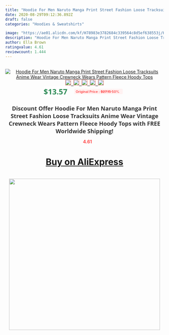 ```yaml
---
title: "Hoodie For Men Naruto Manga Print Street Fashion Loose Tracksuits Anime Wear Vintage Crewneck Wears Pattern Fleece Hoody Tops"
date: 2020-08-29T09:12:36.892Z
draft: false
categories: "Hoodies & Sweatshirts"

image: "https://ae01.alicdn.com/kf/H78983e3782684c339564c8d5ef638553j/Hoodie-For-Men-Naruto-Manga-Print-Street-Fashion-Loose-Tracksuits-Anime-Wear-Vintage-Crewneck-Wears-Pattern.jpg"
description: "Hoodie For Men Naruto Manga Print Street Fashion Loose Tracksuits Anime Wear Vintage Crewneck Wears Pattern Fleece Hoody Tops"
author: Ella Brown
ratingvalue: 4.61
reviewcount: 1.444
---
```

<br>
<div style="text-align: center;">
<a href="https://s.click.aliexpress.com/e/_9A4eQt" target="_blank" rel="nofollow noopener noreferrer"><img alt="Hoodie For Men Naruto Manga Print Street Fashion Loose Tracksuits Anime Wear Vintage Crewneck Wears Pattern Fleece Hoody Tops" class="magnifier-image" src="https://ae01.alicdn.com/kf/H78983e3782684c339564c8d5ef638553j/Hoodie-For-Men-Naruto-Manga-Print-Street-Fashion-Loose-Tracksuits-Anime-Wear-Vintage-Crewneck-Wears-Pattern.jpg_640x640.jpg">
<br>
<img style="border:1px solid salmon" src="https://ae01.alicdn.com/kf/H78983e3782684c339564c8d5ef638553j/Hoodie-For-Men-Naruto-Manga-Print-Street-Fashion-Loose-Tracksuits-Anime-Wear-Vintage-Crewneck-Wears-Pattern.jpg_120x120.jpg">&nbsp;&nbsp;<img style="border:1px solid salmon" src="https://ae01.alicdn.com/kf/H1f28444a26f34c87a642a18f47c2c3c0X/Hoodie-For-Men-Naruto-Manga-Print-Street-Fashion-Loose-Tracksuits-Anime-Wear-Vintage-Crewneck-Wears-Pattern.jpg_120x120.jpg">&nbsp;&nbsp;<img style="border:1px solid salmon" src="https://ae01.alicdn.com/kf/H1c82928c7bfc4c5db6fe9ace37a1a038X/Hoodie-For-Men-Naruto-Manga-Print-Street-Fashion-Loose-Tracksuits-Anime-Wear-Vintage-Crewneck-Wears-Pattern.jpg_120x120.jpg">&nbsp;&nbsp;<img style="border:1px solid salmon" src="https://ae01.alicdn.com/kf/H04d7a8fb2eb94824a70b6dc6cab5cf1df/Hoodie-For-Men-Naruto-Manga-Print-Street-Fashion-Loose-Tracksuits-Anime-Wear-Vintage-Crewneck-Wears-Pattern.jpg_120x120.jpg">&nbsp;&nbsp;<img style="border:1px solid salmon" src="https://ae01.alicdn.com/kf/H0f9b4711104b41b997d2d8da8602082fM/Hoodie-For-Men-Naruto-Manga-Print-Street-Fashion-Loose-Tracksuits-Anime-Wear-Vintage-Crewneck-Wears-Pattern.jpg_120x120.jpg"></a></div><br0>
<div style="text-align: center;"><span style="background-color: white; border: 0px; box-sizing: border-box; color: seagreen; display: inline-block; font-family: &quot;open sans&quot; , &quot;arial&quot; , &quot;helvetica&quot; , sans-serif , &quot;heiti&quot;; font-size: 24px; font-stretch: inherit; font-weight: 700; line-height: inherit; margin: 0px 10px 0px 0px; padding: 0px; vertical-align: middle;">$13.57 </span>
<span style="background: rgb(255 , 241 , 241); border-radius: 3px; border: 0px; box-sizing: border-box; color: #ff4747; display: inline-block; font-family: inherit; font-size: 12px; font-stretch: inherit; font-style: inherit; font-variant: inherit; font-weight: 600; line-height: inherit; margin: 0px; padding: 2px 5px; transform: scale(0.9); vertical-align: middle;">Original Price : <b style="text-decoration: line-through;">$27.15 </b> 50%&nbsp;&nbsp;</span></div>
<h1 style="color: #333333; display: inline-block; font-family: &quot;open sans&quot; , &quot;arial&quot; , &quot;helvetica&quot; , sans-serif , &quot;heiti&quot;; font-size: 18px; font-stretch: inherit; font-weight: 700; text-align: center;">Discount Offer Hoodie For Men Naruto Manga Print Street Fashion Loose Tracksuits Anime Wear Vintage Crewneck Wears Pattern Fleece Hoody Tops with FREE Worldwide Shipping!</h1>
<div style="color: #ff4747; text-align: center;">
<img src="https://4.bp.blogspot.com/-M0ZcTcb-5uY/XleCXlxnR4I/AAAAAAAAAEc/OrjgMkXV1oMQFaCRZj5HQwOCBcu3w1FegCPcBGAYYCw/s1600/star.png" style="height: 15px;">&nbsp;<b>4.61</b></div>
<div class="button_cont" align="center"><a class="buynow_a" href="https://s.click.aliexpress.com/e/_9A4eQt" target="_blank" rel="nofollow noopener noreferrer"><H1>Buy on AliExpress</H1></a></div><br>
<div class="separator" style="clear: both; text-align: center;">
<img src="https://lh3.googleusercontent.com/-pTy5HemUv9M/XlePHvY0dAI/AAAAAAAAAE4/0nX5iRUoIWY8eMW9Dpxeirr157OZliDIgCLcBGAsYHQ/s1600/badge.gif" width="480">
</div>
